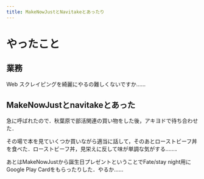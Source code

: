 ```yaml
---
title: MakeNowJustとNavitakeとあったり
---
```


# やったこと

## 業務

Web スクレイピングを綺麗にやるの難しくないですか……

## MakeNowJustとnavitakeとあった

急に呼ばれたので．秋葉原で部活関連の買い物をした後，アキヨドで待ち合わせた．

その場で本を見ていくつか買いながら適当に話して，そのあとローストビーフ丼を食べた．ローストビーフ丼，見栄えに反して味が単調な気がする……．

あとはMakeNowJustから誕生日プレゼントということでFate/stay night用にGoogle Play Cardをもらったりした．やるか……
